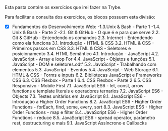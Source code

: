 
Esta pasta contém os exercícios que irei fazer na Trybe.

Para facilitar a consulta dos exercícios, os blocos possuem esta divisão:

- [x] Fundamentos do Desenvolvimento Web:
-1.3.Unix & Bash - Parte 1
-1.4. Unix & Bash - Parte 2
-2.1. Git & GitHub - O que é e para que serve
2.2. Git & GitHub - Entendendo os comandos
2.3. Internet - Entendendo como ela funciona
3.1. Introdução - HTML & CSS
3.2. HTML & CSS - Primeiros passos em CSS
3.3. HTML & CSS - Seletores e posicionamento
3.4. HTML Semântico
4.1. Introdução - JavaScript
4.2. JavaScript - Array e loop For
4.4. JavaScript - Objetos e funções
5.1. JavaScript - DOM e seletores.odt'
5.2. JavaScript - Trabalhando com elementos
5.3. JavaScript - Eventos
5.4. JavaScript - Web Storage
6.1. HTML & CSS - Forms e inputs
6.2. Bibliotecas JavaScript e Frameworks CSS
6.3. CSS Flexbox - Parte 1
6.4. CSS Flexbox - Parte 2
6.5. CSS Responsivo - Mobile First
7.1. JavaScript ES6 - let, const, arrow functions e template literals e operadores ternarios
7.2. JavaScript ES6 - Objects
7.3. Testes unitários em JavaScript
8.1. JavaScript ES6 - Introdução a Higher Order Functions
8.2. JavaScript ES6 - Higher Order Functions - forEach, find, some, every, sort
8.3. JavaScript ES6 - Higher Order Functions - map e filter
8.4. JavaScript ES6 - Higher Order Functions - reduce
8.5. JavaScript ES6 - spread operator, parâmetro rest, destructuring e mais
9.1. JavaScript Assíncrono e Callbacks




